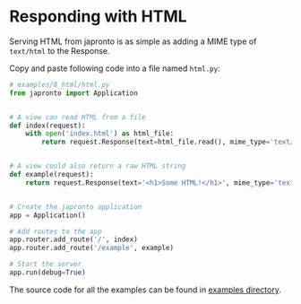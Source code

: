 # Responding with HTML

Serving HTML from japronto is as simple as adding a MIME type of `text/html` to the Response.

Copy and paste following code into a file named `html.py`:

```python
# examples/8_html/html.py
from japronto import Application


# A view can read HTML from a file
def index(request):
    with open('index.html') as html_file:
        return request.Response(text=html_file.read(), mime_type='text/html')


# A view could also return a raw HTML string
def example(request):
    return request.Response(text='<h1>Some HTML!</h1>', mime_type='text/html')


# Create the japronto application
app = Application()

# Add routes to the app
app.router.add_route('/', index)
app.router.add_route('/example', example)

# Start the server
app.run(debug=True)
```

The source code for all the examples can be found in [examples directory](https://github.com/squeaky-pl/japronto/tree/master/examples).

